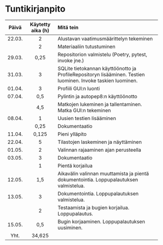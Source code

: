 # Tuntikirjanpito

|Päivä|Käytetty aika (h)| Mitä tein |
|:--:|:--:|:--|
|22.03.|2|Alustavan vaatimusmäärittelyn tekeminen|
||2|Materiaaliin tutustuminen|
|29.03.|0,25|Repositorion valmistelu (Poetry, pytest, invoke jne.)|
|31.03.|3|SQLite tietokannan käyttöönotto ja ProfileRepositoryn lisääminen. Testien luominen. Invoke taskien luominen.|
|01.04.|3|Profiili GUI:n luonti|
|07.04.|0,5|Pylintin ja autopep8:n käyttöönotto|
||4,5|Matkojen lukeminen ja tallentaminen. Matka GUI:n tekeminen|
|08.04.|1|Uusien testien lisääminen|
||0,25|Dokumentaatio|
|11.04.|0,125|Pieni ylläpito|
|22.04.|5|Tilastojen laskeminen ja näyttäminen|
|01.05.|2|Valinnan rajaaminen ajan perusteella|
|03.05.|3|Dokumentaatio|
||1|Pientä korjailua|
|12.05.|1,5|Aikavälin valinnan muuttamista ja pientä dokumentointia. Loppupalautuksen valmistelua.|
|13.05.|3|Dokumentointia. Loppupalautuksen valmistelua.|
||2|Testaamista ja bugien korjailua. Loppupalautus.|
|15.05.|0,5|Bugin korjaaminen. Loppupalautuksen uusiminen.|
|Yht.|34,625||
